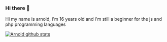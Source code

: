 ### Hi there 👋

Hi my name is arnold, i'm 16 years old and i'm still a beginner for the js and php programming languages

[![Arnold github stats](https://github-readme-stats.vercel.app/api?username=adoni1209)](https://github.com/anuraghazra/github-readme-stats)

